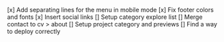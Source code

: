 [x] Add separating lines for the menu in mobile mode
[x] Fix footer colors and fonts
[x] Insert social links
[] Setup category explore list
[] Merge contact to cv > about
[] Setup project category and previews
[] Find a way to deploy correctly